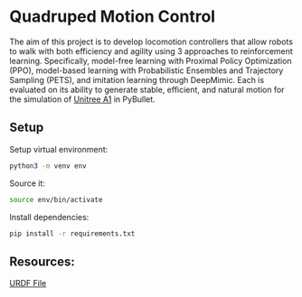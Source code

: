 # Quadruped Motion Control

The aim of this project is to develop locomotion controllers that
allow robots to walk with both efficiency and agility using 3 approaches to reinforcement learning.
Specifically, model-free learning with Proximal Policy
Optimization (PPO), model-based learning with Probabilistic
Ensembles and Trajectory Sampling (PETS), and imitation
learning through DeepMimic. Each is evaluated on its ability to
generate stable, efficient, and natural motion for the simulation of [Unitree A1](https://www.unitree.com/a1) in PyBullet.


## Setup
Setup virtual environment:
```bash
python3 -m venv env
```
Source it:
```bash
source env/bin/activate
```

Install dependencies:
```bash
pip install -r requirements.txt
```


## Resources:

[URDF File](https://github.com/unitreerobotics/unitree_ros/tree/master/robots)
